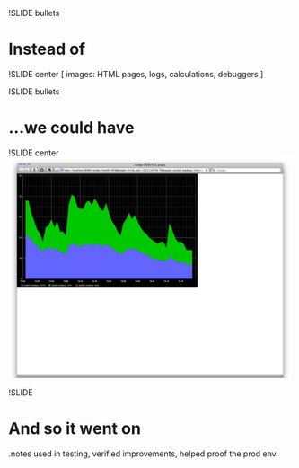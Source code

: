!SLIDE bullets
# Instead of #
!SLIDE center
[ images: HTML pages, logs, calculations, debuggers ]

!SLIDE bullets
# ...we could have #
!SLIDE center
![nice](graphite-browser-image.png)

!SLIDE
# And so it went on #

.notes used in testing, verified improvements, helped proof the prod env.
